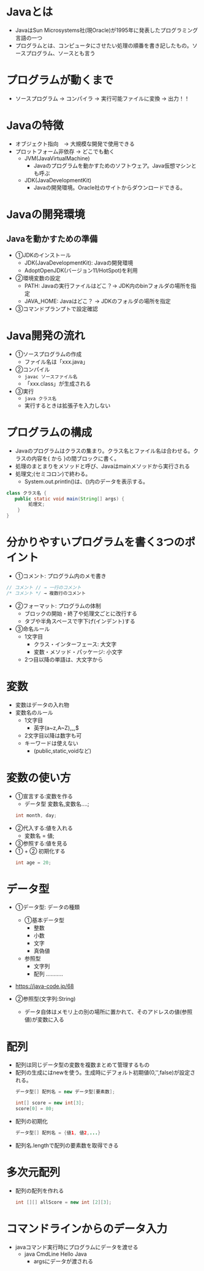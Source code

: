 # Javaとは
- JavaはSun Microsystems社(現Oracle)が1995年に発表したプログラミング言語の一つ
- プログラムとは、コンピュータにさせたい処理の順番を書き記したもの。ソースプログラム、ソースとも言う

# プログラムが動くまで
- ソースプログラム → コンパイラ → 実行可能ファイルに変換 → 出力！！

# Javaの特徴
- オブジェクト指向　→ 大規模な開発で使用できる
- プロットフォーム非依存 → どこでも動く
    - JVM(JavaVirtualMachine)
        - Javaのプログラムを動かすためのソフトウェア。Java仮想マシンとも呼ぶ
    - JDK(JavaDevelopmentKit)
        - Javaの開発環境。Oracle社のサイトからダウンロードできる。


# Javaの開発環境
## Javaを動かすための準備
- ①JDKのインストール
    - JDK(JavaDevelopmentKit): Javaの開発環境
    - AdoptOpenJDK(バージョン11/HotSpot)を利用
- ②環境変数の設定
    - PATH: Javaの実行ファイルはどこ？→ JDK内のbinフォルダの場所を指定
    - JAVA_HOME: Javaはどこ？ → JDKのフォルダの場所を指定
- ③コマンドプランプトで設定確認

# Java開発の流れ
- ①ソースプログラムの作成
    - ファイル名は「xxx.java」
- ②コンパイル
    - ```javac ソースファイル名```
    - 「xxx.class」が生成される　
- ③実行
    - ```java クラス名```
    - 実行するときは拡張子を入力しない

# プログラムの構成
- Javaのプログラムはクラスの集まり。クラス名とファイル名は合わせる。クラスの内容を{ から }の間ブロックに書く。
- 処理のまとまりをメソッドと呼び、Javaはmainメソッドから実行される
- 処理文;(セミコロン)で終わる。
    - System.out.println()は、()内のデータを表示する。
``` java
class クラス名 {
   public static void main(String[] args) {
        処理文;
    }
}
```

# 分かりやすいプログラムを書く3つのポイント
- ①コメント: プログラム内のメモ書き
``` java
// コメント // → 一行のコメント
/* コメント */ → 複数行のコメント
```
- ②フォーマット: プログラムの体制
    - ブロックの開始・終了や処理文ごとに改行する
    - タブや半角スペースで字下げ(インデント)する
- ③命名ルール
    - 1文字目
        - クラス・インターフェース: 大文字
        - 変数・メソッド・パッケージ: 小文字
    - 2つ目以降の単語は、大文字から

# 変数
- 変数はデータの入れ物
- 変数名のルール
    - 1文字目
        - 英字(a~z,A~Z),_,$
    - 2文字目以降は数字も可
    - キーワードは使えない
        - (public,static,voidなど)
# 変数の使い方
- ①宣言する:変数を作る
    - データ型 変数名,変数名....;
    ``` java
    int month, day;
    ```
- ②代入する:値を入れる
    - 変数名 = 値;
- ③参照する:値を見る
- ① + ② 初期化する
    ```java
    int age = 20;
    ```

# データ型
- ①データ型: データの種類
    - ①基本データ型
        - 整数
        - 小数
        - 文字
        - 真偽値
    - 参照型
        - 文字列
        - 配列
        ...........
- https://java-code.jp/68

- ②参照型(文字列:String)
    - データ自体はメモリ上の別の場所に置かれて、そのアドレスの値(参照値)が変数に入る

# 配列
- 配列は同じデータ型の変数を複数まとめて管理するもの
- 配列の生成にはnewを使う。生成時にデフォルト初期値(0,'',false)が設定される。
    ```java
    データ型[] 配列名 = new データ型[要素数];
    ```
    ```java
    int[] score = new int[3];
    score[0] = 80;
    ```
- 配列の初期化
    ```java
    データ型[] 配列名 = {値1, 値2,...}
    ```
- 配列名.lengthで配列の要素数を取得できる

# 多次元配列
- 配列の配列を作れる
    ```java
    int [][] allScore = new int [2][3];
    ```
# コマンドラインからのデータ入力
- javaコマンド実行時にプログラムにデータを渡せる
    - java CmdLine Hello Java
        - argsにデータが渡される
